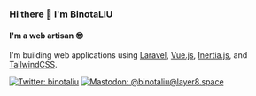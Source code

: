 ### Hi there 👋 I'm BinotaLIU

#### I'm a web artisan 😎

I'm building web applications using [Laravel](https://laravel.com/), [Vue.js](https://vuejs.org/), [Inertia.js](https://inertiajs.com/), and [TailwindCSS](https://tailwindcss.com/).

[![Twitter: binotaliu](https://img.shields.io/static/v1?label=Twitter&message=binotaliu&logo=twitter&style=flat)](https://twitter.com/binotaliu)
[![Mastodon: @binotaliu@layer8.space](https://img.shields.io/static/v1?label=Mastodon&message=@binotaliu@layer8.space&logo=mastodon&style=flat)](https://layer8.space/@binotaliu)
